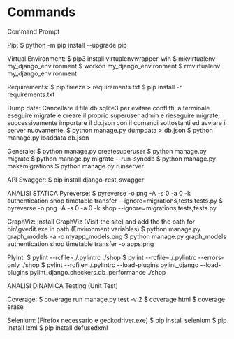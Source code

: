 # Commands

Command Prompt

Pip:
$ python -m pip install --upgrade pip

Virtual Environment:
$ pip3 install virtualenvwrapper-win
$ mkvirtualenv my_django_environment
$ workon my_django_environment
$ rmvirtualenv  my_django_environment

Requirements:
$ pip freeze > requirements.txt
$ pip install -r requirements.txt

Dump data:
Cancellare il file db.sqlite3 per evitare conflitti; a terminale eseguire migrate e creare il proprio superuser admin e rieseguire migrate; successivamente importare il db.json con il comandi sottostanti ed avviare il server nuovamente.
$ python manage.py dumpdata > db.json
$ python manage.py loaddata db.json

Generale:
$ python manage.py createsuperuser
$ python manage.py migrate
$ python manage.py migrate --run-syncdb
$ python manage.py makemigrations
$ python manage.py runserver

API
Swagger:
$ pip install django-rest-swagger

ANALISI STATICA
Pyreverse:
$ pyreverse -o png -A -s 0 -a 0 -k authentication  shop timetable transfer --ignore=migrations,tests,tests.py
$ pyreverse -o png -A -s 0 -a 0 -k  shop --ignore=migrations,tests,tests.py

GraphViz:
Install GraphViz (Visit the site) and add the the path for bin\\gvedit.exe in path (Environment variables)
$ python manage.py graph_models -a -o myapp_models.png
$ python manage.py graph_models authentication shop timetable transfer -o apps.png

Plyint:
$ pylint --rcfile=./.pylintrc  ./shop
$ pylint --rcfile=./.pylintrc --errors-only ./shop
$ pylint --rcfile=./.pylintrc --load-plugins pylint_django --load-plugins pylint_django.checkers.db_performance ./shop

ANALISI DINAMICA
Testing (Unit Test)

Coverage:
$ coverage run manage.py test -v 2
$ coverage html
$ coverage erase

Selenium: (Firefox necessario e geckodriver.exe)
$ pip install selenium
$ pip install lxml
$ pip install defusedxml
